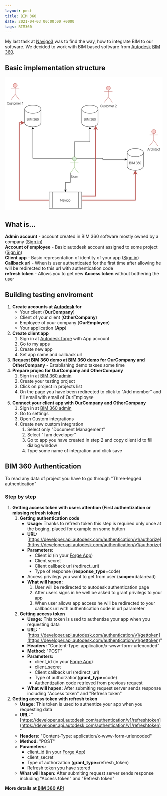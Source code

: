 ```yaml
---
layout: post
title: BIM 360
date: 2021-04-03 00:00:00 +0000
tags: BIM360
---
```


My last task at [Navigo3](https://navigo3.com/) was to find the way, how to integrate BIM to our software.
We decided to work with BIM based software from [Autodesk](https://www.autodesk.com/) [BIM 360](https://www.autodesk.com/bim-360/).

## Basic implementation structure
![BIM 360 demo diagram](/assets/img/bim360-demo-diagram.PNG)
    
## What is...
 **Admin account** - account created in BIM 360 software mostly owned by a company ([Sign in](https://admin.b360.autodesk.com))   
 **Account of employee** - Basic autodesk account assigned to some project ([Sign in]((https://www.autodesk.com/)))   
 **Client app** - Basic representation of identity of your app ([Sign in](https://forge.autodesk.com/))   
 **Callback url** - When is user authenticated for the first time after allowing he will be redirected to this url with authentication code   
 **refresh token** - Allows you to get new **Access token** without bothering the user  

## Building testing enviroment
   1. **Create accounts at [Autodesk](https://www.autodesk.com/) for**
      - Your client (**OurCompany**)
      - Client of your client (**OtherCompany**)
      - Employee of your company (**OurEmployee**)
      - Your application (**App**)
  2. **Create client app**
      1. Sign in at [Autodesk forge](https://forge.autodesk.com/)  with App account
      2. Go to my apps
      3. Create new app
      4. Set app name and callback url
  3. **Request BIM 360 demo at [BIM 360 demo](https://www.autodesk.com/bim-360/start-for-free/) for OurCompany and OtherCompany** - Establishing demo takses some time
  4. **Prepare projec for OurCompany and OtherCompany**
      1. Sign in at [BIM 360 admin](https://admin.b360.autodesk.com)  
      2. Create your testing project
      3. Click on project in projects list
      4. On the page you have been redirected to click to "Add member" and fill email with email of OurEmployee
  5. **Connect your client app with OurCompany and OtherCompany**
       1. Sign in at [BIM 360 admin](https://admin.b360.autodesk.com)  
       2. Go to settings
       3. Open Custom integrations
       4. Create new custom integration
           1. Select only "Document Management"
           2. Select "I am developer"
           3. Go to app you have created in step 2 and copy client id to fill dialog window
           4. Type some name of integration and click save 

## BIM 360 Authentication
   To read any data of project you have to go through "Three-legged authentication"
### Step by step
   1. **Getting access token with users attention (First authentization or missing refresh token)**
        1. **Getting authentication code**
            - **Usage:** Thanks to refresh token this step is required only once at the beging, placed for example on some button
            - **URL:** [https://developer.api.autodesk.com/authentication/v1/authorize](https://developer.api.autodesk.com/authentication/v1/authorize)
            - **Parameters:**
                - Client id (in your [Forge App](https://forge.autodesk.com/))
                - Client secret
                - Client callback url (redirect_uri)
                - Type of response (**response_type**=code)
            - Access privilegs you want to get from user (**scope**=data:read)
            - **What will hapen:**
                1. User will be redirected to autodesk authentication page
                2. After users signs in he well be asked to grant privilegs to your app
                3. When user allows app access he will be redirected to your callback url with authentication code in url parameter
        2. **Getting access token**
              - **Usage:** This token is used to authentize your app when you requesting data
              - **URL:** "[https://developer.api.autodesk.com/authentication/v1/gettoken](https://developer.api.autodesk.com/authentication/v1/gettoken)"
              - **Headers:** "Content-Type: application/x-www-form-urlencoded"
              - **Method:** "POST"
              - **Parameters:**
                   - client_id (in your [Forge App](https://forge.autodesk.com/))
                   - client_secret
                   - Client callback url (redirect_uri)
                   - Type of authorzation(**grant_type**=code)
                   -  Authentization code retrieved from previous request
              - **What will hapen:** After submiting request server sends response including "Access token" and "Refresh token"
  2. **Getting access token with refresh token**
        - **Usage:** This token is used to authentize your app when you requesting data
        - **URL:** "[https://developer.api.autodesk.com/authentication/v1/refreshtoken](https://developer.api.autodesk.com/authentication/v1/refreshtoken)"
        - **Headers:** "Content-Type: application/x-www-form-urlencoded"
        - **Method:** "POST"
        - **Parameters:**
             - client_id (in your [Forge App](https://forge.autodesk.com/))
             - client_secret
             - Type of authorzation (**grant_type**=refresh_token)
             - Refresh token you have stored
        - **What will hapen:** After submiting request server sends response including "Access token" and "Refresh token"  
 
 
**More details at [BIM 360 API](https://forge.autodesk.com/en/docs/bim360/v1/overview/introduction/)**

           
